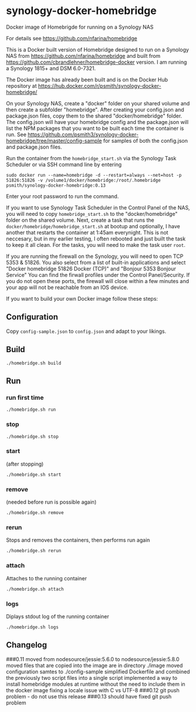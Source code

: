 
# synology-docker-homebridge

Docker image of Homebrigde for running on a Synology NAS

For details see https://github.com/nfarina/homebridge

This is a Docker built version of Homebridge designed to run on a Synology NAS from https://github.com/nfarina/homebridge and built from https://github.com/cbrandlehner/homebridge-docker version. I am running a Synology 1815+ and DSM 6.0-7321.

The Docker image has already been built and is on the Docker Hub repository at https://hub.docker.com/r/psmith/synology-docker-homebridge/ 

On your Synology NAS, create a "docker" folder on your shared volume and then create a subfolder "homebridge". After creating your config.json and package.json files, copy them to the shared "docker/homebridge" folder. The config.json will have your homebridge config and the package.json will list the NPM packages that you want to be built each time the container is run. See https://github.com/psmith3/synology-docker-homebridge/tree/master/config-sample for samples of both the config.json and package.json files.

Run the container from the `homebridge_start.sh` via the Synology Task Scheduler or via SSH command line by entering

`sudo docker run --name=homebridge -d --restart=always --net=host -p 51826:51826 -v /volume1/docker/homebridge:/root/.homebridge psmith/synology-docker-homebridge:0.13`

Enter your root password to run the command.

If you want to use Synology Task Scheduler in the Control Panel of the NAS, you will need to copy `homebridge_start.sh` to the "docker/homebridge" folder on the shared volume. Next, create a task that runs the `docker/homebridge/homebridge_start.sh` at bootup and optionally, I have another that restarts the container at 1:45am everynight. This is not neccesary, but in my earlier testing, I often rebooted and just built the task to keep it all clean. For the tasks, you will need to make the task user `root`.

If you are running the firewall on the Synology, you will need to open TCP 5353 & 51826. You also select from a list of built-in applications and select "Docker homebridge 51826 Docker (TCP)" and "Bonjour 5353 Bonjour Service" You can find the firwall profiles under the Control Panel/Security. If you do not open these ports, the firewall will close within a few minutes and your app will not be reachable from an IOS device.

If you want to build your own Docker image follow these steps:
## Configuration

Copy `config-sample.json` to `config.json` and adapt to your likings.

## Build

`./homebridge.sh build`

## Run

### run first time

`./homebridge.sh run`

### stop

`./homebridge.sh stop`

### start

(after stopping)

`./homebridge.sh start`

### remove

(needed before run is possible again)

`./homebridge.sh remove`

### rerun

Stops and removes the containers, then performs run again

`./homebridge.sh rerun`

### attach

Attaches to the running container

`./homebridge.sh attach`

### logs

Diplays stdout log of the running container

`./homebridge.sh logs`

## Changelog
###0.11
moved from nodesource/jessie:5.6.0 to nodesource/jessie:5.8.0
moved files that are copied into the image are in directory ./image
moved configuration samtes to ./config-sample
simplified Dockerfile and combined the previously two script files into a single script
implemented a way to install homebridge modules at runtime without the need to include them in the docker image
fixing a locale issue with C vs UTF-8
###0.12
git push problem - do not use this release
###0.13
should have fixed git push problem
